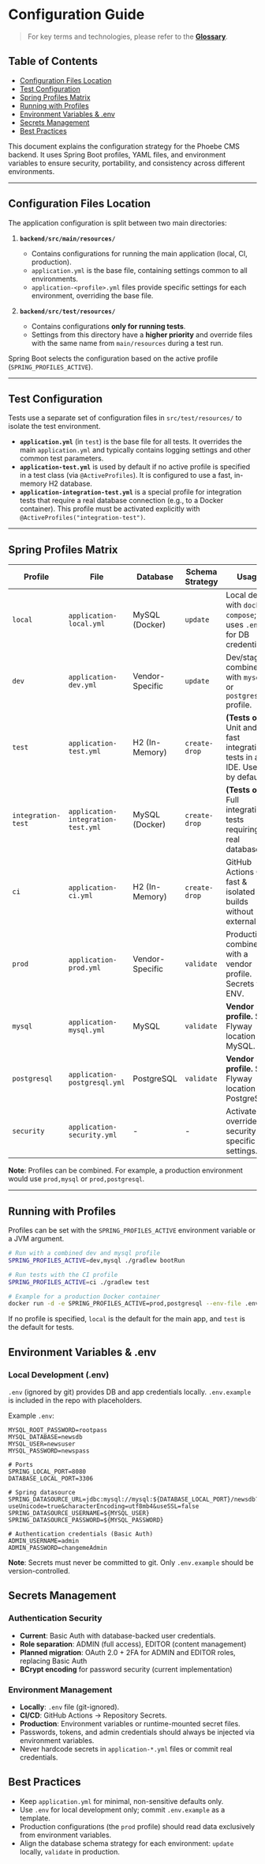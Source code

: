 # Configuration Guide

> For key terms and technologies, please refer to the **[Glossary](./GLOSSARY_EN.md)**.

## Table of Contents
- [Configuration Files Location](#configuration-files-location)
- [Test Configuration](#test-configuration)
- [Spring Profiles Matrix](#spring-profiles-matrix)
- [Running with Profiles](#running-with-profiles)
- [Environment Variables & .env](#environment-variables--env)
- [Secrets Management](#secrets-management)
- [Best Practices](#best-practices)


This document explains the configuration strategy for the Phoebe CMS backend. It uses Spring Boot profiles,
YAML files, and environment variables to ensure security, portability, and consistency across different environments.

---

## Configuration Files Location

The application configuration is split between two main directories:

1.  **`backend/src/main/resources/`**
    - Contains configurations for running the main application (local, CI, production).
    - `application.yml` is the base file, containing settings common to all environments.
    - `application-<profile>.yml` files provide specific settings for each environment, overriding the base file.

2.  **`backend/src/test/resources/`**
    - Contains configurations **only for running tests**.
    - Settings from this directory have a **higher priority** and override files with the same name from
      `main/resources` during a test run.

Spring Boot selects the configuration based on the active profile (`SPRING_PROFILES_ACTIVE`).

---

## Test Configuration

Tests use a separate set of configuration files in `src/test/resources/` to isolate the test environment.

- **`application.yml`** (in `test`) is the base file for all tests. It overrides the main `application.yml` and
  typically contains logging settings and other common test parameters.
- **`application-test.yml`** is used by default if no active profile is specified in a test class
  (via `@ActiveProfiles`). It is configured to use a fast, in-memory H2 database.
- **`application-integration-test.yml`** is a special profile for integration tests that require a real
  database connection (e.g., to a Docker container). This profile must be activated explicitly with
  `@ActiveProfiles("integration-test")`.

---

## Spring Profiles Matrix

| Profile            | File                               | Database         | Schema Strategy | Usage |
|--------------------|------------------------------------|------------------|---------------|---|
| `local`            | `application-local.yml`            | MySQL (Docker)   | `update`        | Local dev with `docker-compose`; uses `.env` for DB credentials. |
| `dev`              | `application-dev.yml`              | Vendor-Specific  | `update`        | Dev/staging; combined with `mysql` or `postgresql` profile. |
| `test`             | `application-test.yml`             | H2 (In-Memory)   | `create-drop`   | **(Tests only)** Unit and fast integration tests in an IDE. Used by default. |
| `integration-test` | `application-integration-test.yml` | MySQL (Docker)   | `create-drop`   | **(Tests only)** Full integration tests requiring a real database. |
| `ci`               | `application-ci.yml`               | H2 (In-Memory)   | `create-drop`   | GitHub Actions CI; fast & isolated builds without external DB. |
| `prod`             | `application-prod.yml`             | Vendor-Specific  | `validate`      | Production; combined with a vendor profile. Secrets via ENV. |
| `mysql`            | `application-mysql.yml`            | MySQL            | `validate`      | **Vendor profile.** Sets Flyway location for MySQL. |
| `postgresql`       | `application-postgresql.yml`       | PostgreSQL       | `validate`      | **Vendor profile.** Sets Flyway location for PostgreSQL. |
| `security`         | `application-security.yml`         | -                | -               | Activates or overrides security-specific settings. |

**Note**: Profiles can be combined. For example, a production environment would use `prod,mysql` or `prod,postgresql`.

---

## Running with Profiles

Profiles can be set with the `SPRING_PROFILES_ACTIVE` environment variable or a JVM argument.

```bash
# Run with a combined dev and mysql profile
SPRING_PROFILES_ACTIVE=dev,mysql ./gradlew bootRun

# Run tests with the CI profile
SPRING_PROFILES_ACTIVE=ci ./gradlew test

# Example for a production Docker container
docker run -d -e SPRING_PROFILES_ACTIVE=prod,postgresql --env-file .env.prod news-platform:latest
```
If no profile is specified, `local` is the default for the main app, and `test` is the default for tests.

## Environment Variables & .env

### Local Development (.env)
`.env` (ignored by git) provides DB and app credentials locally.
`.env.example` is included in the repo with placeholders.

Example `.env`:
```# MySQL credentials
MYSQL_ROOT_PASSWORD=rootpass
MYSQL_DATABASE=newsdb
MYSQL_USER=newsuser
MYSQL_PASSWORD=newspass

# Ports
SPRING_LOCAL_PORT=8080
DATABASE_LOCAL_PORT=3306

# Spring datasource
SPRING_DATASOURCE_URL=jdbc:mysql://mysql:${DATABASE_LOCAL_PORT}/newsdb?useUnicode=true&characterEncoding=utf8mb4&useSSL=false
SPRING_DATASOURCE_USERNAME=${MYSQL_USER}
SPRING_DATASOURCE_PASSWORD=${MYSQL_PASSWORD}

# Authentication credentials (Basic Auth)
ADMIN_USERNAME=admin
ADMIN_PASSWORD=changemeAdmin
```
**Note**: Secrets must never be committed to git. Only `.env.example` should be version-controlled.

## Secrets Management

### Authentication Security
- **Current**: Basic Auth with database-backed user credentials.
- **Role separation**: ADMIN (full access), EDITOR (content management)
- **Planned migration**: OAuth 2.0 + 2FA for ADMIN and EDITOR roles, replacing Basic Auth
- **BCrypt encoding** for password security (current implementation)

### Environment Management
- **Locally**: `.env` file (git-ignored).
- **CI/CD**: GitHub Actions → Repository Secrets.
- **Production**: Environment variables or runtime-mounted secret files.
- Passwords, tokens, and admin credentials should always be injected via environment variables.
- Never hardcode secrets in `application-*.yml` files or commit real credentials.

## Best Practices
- Keep `application.yml` for minimal, non-sensitive defaults only.
- Use `.env` for local development only; commit `.env.example` as a template.
- Production configurations (the `prod` profile) should read data exclusively from environment variables.
- Align the database schema strategy for each environment: `update` locally, `validate` in production.
